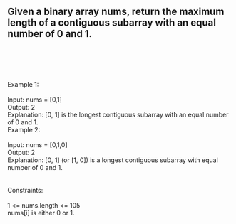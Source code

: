 ## Given a binary array nums, return the maximum length of a contiguous subarray with an equal number of 0 and 1. <br> <br> <br> <br> 
Example 1: <br> <br> 
Input: nums = [0,1] <br> 
Output: 2 <br> 
Explanation: [0, 1] is the longest contiguous subarray with an equal number of 0 and 1. <br> 
Example 2: <br> <br> 
Input: nums = [0,1,0] <br> 
Output: 2 <br> 
Explanation: [0, 1] (or [1, 0]) is a longest contiguous subarray with equal number of 0 and 1. <br> <br> <br> 
Constraints: <br> <br> 
1 <= nums.length <= 105 <br> 
nums[i] is either 0 or 1. <br> 
